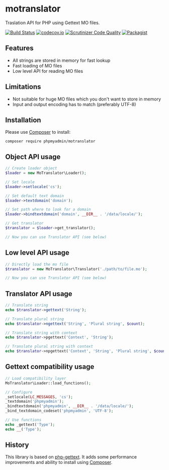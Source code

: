# motranslator

Traslation API for PHP using Gettext MO files.

[![Build Status](https://travis-ci.org/phpmyadmin/motranslator.svg?branch=master)](https://travis-ci.org/phpmyadmin/motranslator)
[![codecov.io](https://codecov.io/github/phpmyadmin/motranslator/coverage.svg?branch=master)](https://codecov.io/github/phpmyadmin/motranslator?branch=master)
[![Scrutinizer Code Quality](https://scrutinizer-ci.com/g/phpmyadmin/motranslator/badges/quality-score.png?b=master)](https://scrutinizer-ci.com/g/phpmyadmin/motranslator/?branch=master)
[![Packagist](https://img.shields.io/packagist/dt/phpmyadmin/motranslator.svg)](https://packagist.org/packages/phpmyadmin/motranslator)

## Features

* All strings are stored in memory for fast lookup
* Fast loading of MO files
* Low level API for reading MO files

## Limitations

* Not suitable for huge MO files which you don't want to store in memory
* Input and output encoding has to match (preferably UTF-8)

## Installation

Please use [Composer][1] to install:

```
composer require phpmyadmin/motranslator
```

## Object API usage

```php
// Create loader object
$loader = new MoTranslator\Loader();

// Set locale
$loader->setlocale('cs');

// Set default text domain
$loader->textdomain('domain');

// Set path where to look for a domain
$loader->bindtextdomain('domain', __DIR__ . '/data/locale/');

// Get translator
$translator = $loader->get_translator();

// Now you can use Translator API (see below)
```

## Low level API usage

```php
// Directly load the mo file
$translator = new MoTranslator\Translator('./path/to/file.mo');

// Now you can use Translator API (see below)
```

## Translator API usage

```php
// Translate string
echo $translator->gettext('String');

// Translate plural string
echo $translator->ngettext('String', 'Plural string', $count);

// Translate string with context
echo $translator->pgettext('Context', 'String');

// Translate plural string with context
echo $translator->npgettext('Context', 'String', 'Plural string', $count);
```

## Gettext compatibility usage

```php
// Load compatibility layer
MoTranslator\Loader::load_functions();

// Configure
_setlocale(LC_MESSAGES, 'cs');
_textdomain('phpmyadmin');
_bindtextdomain('phpmyadmin', __DIR__ . '/data/locale/');
_bind_textdomain_codeset('phpmyadmin', 'UTF-8');

// Use functions
echo _gettext('Type');
echo __('Type');
```

## History

This library is based on [php-gettext](https://launchpad.net/php-gettext). It
adds some performance improvements and ability to install using [Composer][1].

[1]:https://getcomposer.org/
